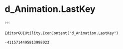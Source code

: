 # d_Animation.LastKey
![](/img/d_Animation.LastKey.png)

``` CSharp
EditorGUIUtility.IconContent("d_Animation.LastKey")
```
```
-4115714495813998023
```
